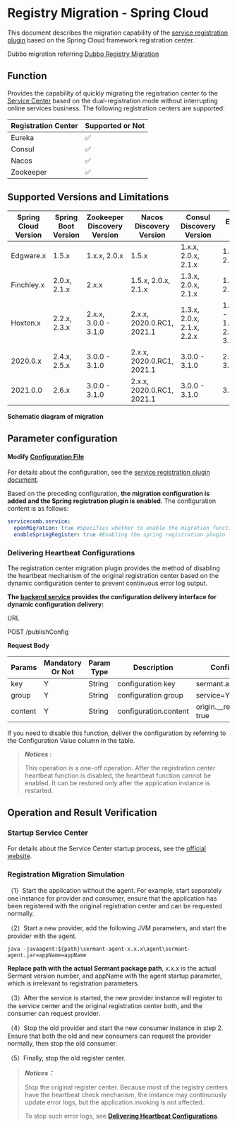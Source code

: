 # Registry Migration - Spring Cloud

This document describes the migration capability of the [service registration plugin](https://github.com/huaweicloud/Sermant/tree/develop/sermant-plugins/sermant-service-registry) based on the Spring Cloud framework registration center.

Dubbo migration  referring [Dubbo Registry Migration](dubbo-registry-migiration.md)

## Function

Provides the capability of quickly migrating the registration center to the [Service Center](https://github.com/apache/servicecomb-service-center) based on the dual-registration mode without interrupting online services business. The following registration centers are supported:

| Registration Center | Supported or Not |
| ------------------- | ---------------- |
| Eureka              | ✅                |
| Consul              | ✅                |
| Nacos               | ✅                |
| Zookeeper           | ✅                |

## Supported Versions and Limitations

| Spring Cloud Version | Spring Boot Version | Zookeeper Discovery Version | Nacos Discovery Version     | Consul Discovery Version     | Eureka Client Version                                 |
| -------------------- | ------------------- | --------------------------- | --------------------------- | ---------------------------- | ----------------------------------------------------- |
| Edgware.x            | 1.5.x               | 1.x.x, 2.0.x                | 1.5.x                       | 1.x.x,   2.0.x, 2.1.x        | 1.4.x, 2.0.x, 2.1.x                                   |
| Finchley.x           | 2.0.x, 2.1.x        | 2.x.x                       | 1.5.x, 2.0.x, 2.1.x         | 1.3.x, 2.0.x, 2.1.x          | 1.4.x, 2.0.x, 2.1.x                                   |
| Hoxton.x             | 2.2.x, 2.3.x        | 2.x.x, 3.0.0 - 3.1.0        | 2.x.x, 2020.0.RC1,   2021.1 | 1.3.x, 2.0.x, 2.1.x,   2.2.x | 1.4.4.RELEASE -   1.4.7.RELEASE, 2.x.x, 3.0.0 - 3.1.0 |
| 2020.0.x             | 2.4.x, 2.5.x        | 3.0.0 - 3.1.0               | 2.x.x, 2020.0.RC1,   2021.1 | 3.0.0   - 3.1.0              | 2.1.x, 2.2.x, 3.0.0 -   3.1.0                         |
| 2021.0.0             | 2.6.x               | 3.0.0 - 3.1.0               | 2.x.x, 2020.0.RC1, 2021.1   | 3.0.0   - 3.1.0              | 3.0.0 - 3.1.0                                         |

**Schematic diagram of migration**

<MyImage src="/docs-img/sermant-register-migration-en.png"/>

## Parameter configuration

#### Modify [Configuration File](https://github.com/huaweicloud/Sermant/tree/develop/sermant-plugins/sermant-service-registry/config/config.yaml)

For details about the configuration, see the [service registration plugin document](./README.md#modify-the-plugin-configuration-file-on-demand).

Based on the preceding configuration, **the migration configuration is added and the Spring registration plugin is enabled**. The configuration content is as follows:

```yaml
servicecomb.service:
  openMigration: true #Specifies whether to enable the migration function. To migrate the registration center, set this parameter to true.
  enableSpringRegister: true #Enabling the spring registration plugin
```

### Delivering Heartbeat Configurations

The registration center migration plugin provides the method of disabling the heartbeat mechanism of the original registration center based on the dynamic configuration center to prevent continuous error log output.

**The [backend service](../../user-guide/backend.md) provides the configuration delivery interface for dynamic configuration delivery:**

URL

POST /publishConfig

**Request Body**

| Params  | Mandatory Or Not | Param Type | Description           | Configuration Value                     |
| ------- | ---------------- | ---------- | --------------------- | --------------------------------------- |
| key     | Y                | String     | configuration key     | sermant.agent.registry                  |
| group   | Y                | String     | configuration group   | service=YourServiceName                 |
| content | Y                | String     | configuration.content | origin.\_\_registry\_\_.needClose: true |

If you need to disable this function, deliver the configuration by referring to the Configuration Value column in the table.

> ***Notices :***
>
> This operation is a one-off operation. After the registration center heartbeat function is disabled, the heartbeat function cannot be enabled. It can be restored only after the application instance is restarted.


## Operation and Result Verification

### Startup Service Center

For details about the Service Center startup process, see the [official website](https://github.com/apache/servicecomb-service-center).

### Registration Migration Simulation

（1）Start the application without the agent. For example, start separately one instance for provider and consumer, ensure that the application has been registered with the original registration center and can be requested normally.

（2）Start a new provider, add the following JVM parameters, and start the provider with the agent.

```shell
java -javaagent:${path}\sermant-agent-x.x.x\agent\sermant-agent.jar=appName=appName
```

**Replace path with the actual Sermant package path**, x.x.x is the actual Sermant version number, and appName with the agent startup parameter, which is irrelevant to registration parameters.

（3）After the service is started, the new provider instance will register to the service center and the original registration center both, and the consumer can request provider.

（4）Stop the old provider and start the new consumer instance in step 2. Ensure that both the old and new consumers can request the provider normally, then stop the old consumer.

（5）Finally, stop the old register center.

> ***Notices：***
>
> Stop the original register center. Because most of the registry centers have the heartbeat check mechanism, the instance may continuously update error logs, but the application invoking is not affected.
>
> To stop such error logs, see [**Delivering Heartbeat Configurations**](#delivering-heartbeat-configurations).

